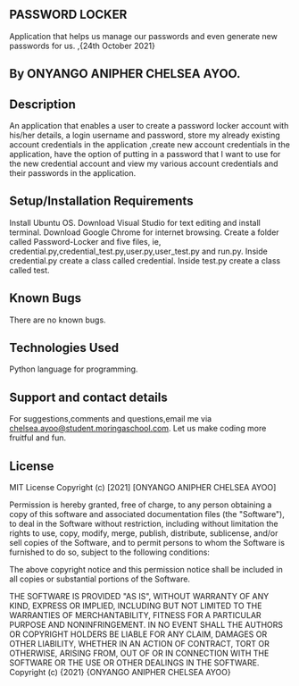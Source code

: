 ## PASSWORD LOCKER
Application that  helps us manage our passwords and even generate new passwords for us. ,{24th October 2021}
## By ONYANGO ANIPHER CHELSEA AYOO.
## Description
An application that enables a user to create a password locker account with his/her details, a login username and password, store my already existing account credentials in the application ,create new account credentials in the application, have the option of putting in a password that I want to use for the new credential account and view my various account credentials and their passwords in the application.
## Setup/Installation Requirements
Install Ubuntu OS. Download Visual Studio for text editing and install terminal. Download Google Chrome for internet browsing. Create a folder called Password-Locker and five files, ie, credential.py,credential_test.py,user.py,user_test.py and run.py. Inside credential.py create a class called credential. Inside test.py create a class called test. 
## Known Bugs
There are no known bugs.

## Technologies Used
Python language for programming.

## Support and contact details
For suggestions,comments and questions,email me via chelsea.ayoo@student.moringaschool.com. Let us make coding more fruitful and fun.

## License
MIT License Copyright (c) [2021] [ONYANGO ANIPHER CHELSEA AYOO]

Permission is hereby granted, free of charge, to any person obtaining a copy of this software and associated documentation files (the "Software"), to deal in the Software without restriction, including without limitation the rights to use, copy, modify, merge, publish, distribute, sublicense, and/or sell copies of the Software, and to permit persons to whom the Software is furnished to do so, subject to the following conditions:

The above copyright notice and this permission notice shall be included in all copies or substantial portions of the Software.

THE SOFTWARE IS PROVIDED "AS IS", WITHOUT WARRANTY OF ANY KIND, EXPRESS OR IMPLIED, INCLUDING BUT NOT LIMITED TO THE WARRANTIES OF MERCHANTABILITY, FITNESS FOR A PARTICULAR PURPOSE AND NONINFRINGEMENT. IN NO EVENT SHALL THE AUTHORS OR COPYRIGHT HOLDERS BE LIABLE FOR ANY CLAIM, DAMAGES OR OTHER LIABILITY, WHETHER IN AN ACTION OF CONTRACT, TORT OR OTHERWISE, ARISING FROM, OUT OF OR IN CONNECTION WITH THE SOFTWARE OR THE USE OR OTHER DEALINGS IN THE SOFTWARE. Copyright (c) {2021} {ONYANGO ANIPHER CHELSEA AYOO}